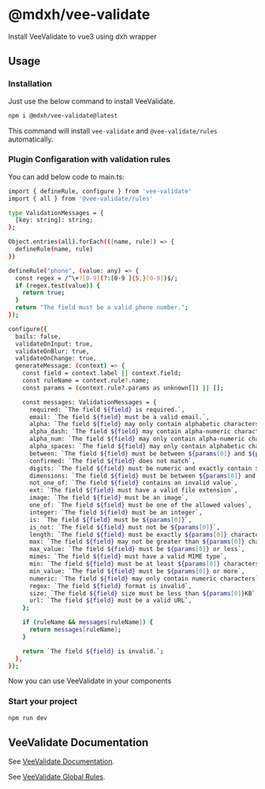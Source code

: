 # @mdxh/vee-validate

Install VeeValidate to vue3 using dxh wrapper

## Usage

### Installation

Just use the below command to install VeeValidate.

```sh
npm i @mdxh/vee-validate@latest
```

This command will install `vee-validate` and `@vee-validate/rules` automatically.

### Plugin Configaration with validation rules

You can add below code to main.ts:

```sh
import { defineRule, configure } from 'vee-validate'
import { all } from '@vee-validate/rules'

type ValidationMessages = {
  [key: string]: string;
};

Object.entries(all).forEach(([name, rule]) => {
  defineRule(name, rule)
})

defineRule("phone", (value: any) => {
  const regex = /^\+?[0-9](?:[0-9 ]{5,}[0-9])$/;
  if (regex.test(value)) {
    return true;
  }
  return "The field must be a valid phone number.";
});

configure({
  bails: false,
  validateOnInput: true,
  validateOnBlur: true,
  validateOnChange: true,
  generateMessage: (context) => {
    const field = context.label || context.field;
    const ruleName = context.rule?.name;
    const params = (context.rule?.params as unknown[]) || [];

    const messages: ValidationMessages = {
      required: `The field ${field} is required.`,
      email: `The field ${field} must be a valid email.`,
      alpha: `The field ${field} may only contain alphabetic characters`,
      alpha_dash: `The field ${field} may contain alpha-numeric characters as well as dashes and underscores`,
      alpha_num: `The field ${field} may only contain alpha-numeric characters`,
      alpha_spaces: `The field ${field} may only contain alphabetic characters and spaces`,
      between: `The field ${field} must be between ${params[0]} and ${params[1]}`,
      confirmed: `The field ${field} does not match`,
      digits: `The field ${field} must be numeric and exactly contain ${params[0]} digits`,
      dimensions: `The field ${field} must be between ${params[0]} and ${params[1]} pixels`,
      not_one_of: `The field ${field} contains an invalid value`,
      ext: `The field ${field} must have a valid file extension`,
      image: `The field ${field} must be an image`,
      one_of: `The field ${field} must be one of the allowed values`,
      integer: `The field ${field} must be an integer`,
      is: `The field ${field} must be ${params[0]}`,
      is_not: `The field ${field} must not be ${params[0]}`,
      length: `The field ${field} must be exactly ${params[0]} characters long`,
      max: `The field ${field} may not be greater than ${params[0]} characters`,
      max_value: `The field ${field} must be ${params[0]} or less`,
      mimes: `The field ${field} must have a valid MIME type`,
      min: `The field ${field} must be at least ${params[0]} characters`,
      min_value: `The field ${field} must be ${params[0]} or more`,
      numeric: `The field ${field} may only contain numeric characters`,
      regex: `The field ${field} format is invalid`,
      size: `The field ${field} size must be less than ${params[0]}KB`,
      url: `The field ${field} must be a valid URL`,
    };

    if (ruleName && messages[ruleName]) {
      return messages[ruleName];
    }

    return `The field ${field} is invalid.`;
  },
});
```

Now you can use VeeValidate in your components

### Start your project

```sh
npm run dev
```

## VeeValidate Documentation

See [VeeValidate Documentation](https://vee-validate.logaretm.com/v4/tutorials/basics/).

See [VeeValidate Global Rules](https://vee-validate.logaretm.com/v4/guide/global-validators/).
